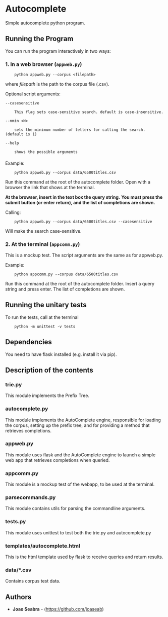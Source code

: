# Autocomplete

Simple autocomplete python program.

## Running the Program

You can run the program interactively in two ways:

### 1. In a web browser (`appweb.py`)

```
	python appweb.py --corpus <filepath>
```

where *filepath* is the path to the corpus file (.csv).

Optional script arguments:

	--casesensitive

		This flag sets case-sensitive search. default is case-insensitive.

	--nmin <N> 
		
		sets the minimum number of letters for calling the search. (default is 1)

	--help 

		shows the possible arguments

####
Example:

```
	python appweb.py --corpus data/6500titles.csv
```

Run this command at the root of the autocomplete folder. Open with a browser
the link that shows at the terminal.


**At the browser, insert in the text box the query string.**
**You must press the submit button (or enter return), and the list of completions are shown.**


Calling:

```
	python appweb.py --corpus data/6500titles.csv --casesensitive
```

Will make the search case-sensitive.


### 2. At the terminal (`appcomm.py`)

This is a mockup test. The script arguments are the same as for appweb.py.

Example:

```
	python appcomm.py --corpus data/6500titles.csv
```

Run this command at the root of the autocomplete folder. 
Insert a query string and press enter. The list of completions are shown.


## Running the unitary tests

To run the tests, call at the terminal

```
	python -m unittest -v tests
```

## Dependencies

You need to have flask installed (e.g. install it via pip).


## Description of the contents

### trie.py

This module implements the Prefix Tree.

### autocomplete.py

This module implements the AutoComplete engine, responsible for loading the
corpus, setting up the prefix tree, and for providing a method that retrieves completions.

### appweb.py

This module uses flask and the AutoComplete engine to launch a simple
web app that retrieves completions when queried.

### appcomm.py

This module is a mockup test of the webapp, to be used at the 
terminal.

### parsecommands.py

This module contains utils for parsing the commandline arguments.

### tests.py

This module uses unittest to test both the trie.py and autocomplete.py

### templates/autocomplete.html

This is the html template used by flask to receive queries and return results.

### data/*.csv

Contains corpus test data.


## Authors

* **Joao Seabra** - (https://github.com/joaseab)
